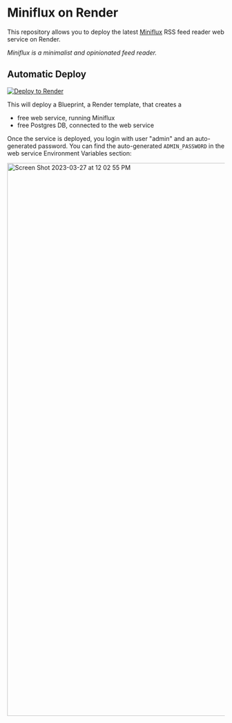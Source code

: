 # Miniflux on Render

This repository allows you to deploy the latest <a href="https://miniflux.app/" target="_blank">Miniflux</a> RSS feed reader web service on Render.

*Miniflux is a minimalist and opinionated feed reader.*

## Automatic Deploy
[![Deploy to Render](https://render.com/images/deploy-to-render-button.svg)](https://render.com/deploy?repo=https://github.com/askedrelic/miniflux-render)

This will deploy a Blueprint, a Render template, that creates a 
- free web service, running Miniflux
- free Postgres DB, connected to the web service

Once the service is deployed, you login with user "admin" and an auto-generated password. You can find the auto-generated `ADMIN_PASSWORD` in the web service Environment Variables section:

<img width="1280" alt="Screen Shot 2023-03-27 at 12 02 55 PM" src="https://user-images.githubusercontent.com/130111/228041336-5266c6c7-9930-4d52-b35b-1627c53433a5.png">
